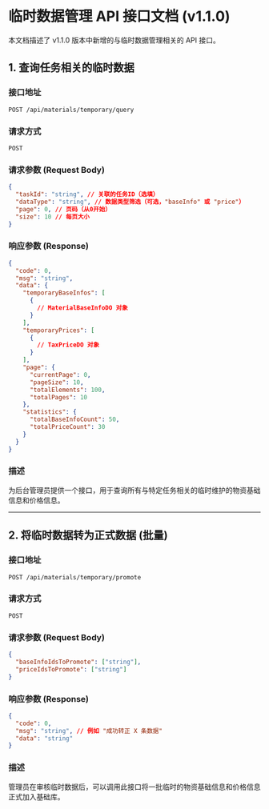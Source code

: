 # 临时数据管理 API 接口文档 (v1.1.0)

本文档描述了 v1.1.0 版本中新增的与临时数据管理相关的 API 接口。

## 1. 查询任务相关的临时数据

### 接口地址

`POST /api/materials/temporary/query`

### 请求方式

`POST`

### 请求参数 (Request Body)

```json
{
  "taskId": "string", // 关联的任务ID（选填）
  "dataType": "string", // 数据类型筛选（可选，"baseInfo" 或 "price"）
  "page": 0, // 页码（从0开始）
  "size": 10 // 每页大小
}
```

### 响应参数 (Response)

```json
{
  "code": 0,
  "msg": "string",
  "data": {
    "temporaryBaseInfos": [
      {
        // MaterialBaseInfoDO 对象
      }
    ],
    "temporaryPrices": [
      {
        // TaxPriceDO 对象
      }
    ],
    "page": {
      "currentPage": 0,
      "pageSize": 10,
      "totalElements": 100,
      "totalPages": 10
    },
    "statistics": {
      "totalBaseInfoCount": 50,
      "totalPriceCount": 30
    }
  }
}
```

### 描述

为后台管理员提供一个接口，用于查询所有与特定任务相关的临时维护的物资基础信息和价格信息。

---

## 2. 将临时数据转为正式数据 (批量)

### 接口地址

`POST /api/materials/temporary/promote`

### 请求方式

`POST`

### 请求参数 (Request Body)

```json
{
  "baseInfoIdsToPromote": ["string"],
  "priceIdsToPromote": ["string"]
}
```

### 响应参数 (Response)

```json
{
  "code": 0,
  "msg": "string", // 例如 "成功转正 X 条数据"
  "data": "string"
}
```

### 描述

管理员在审核临时数据后，可以调用此接口将一批临时的物资基础信息和价格信息正式加入基础库。
